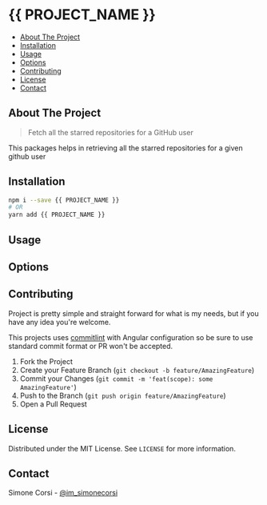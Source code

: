 # {{ PROJECT_NAME }}

<!-- PROJECT SHIELDS -->

<!-- ![tests](https://github.com/simonecorsi/{{ PROJECT_NAME }}/workflows/test/badge.svg) -->

<!-- toc -->

- [About The Project](#about-the-project)
- [Installation](#installation)
- [Usage](#usage)
- [Options](#options)
- [Contributing](#contributing)
- [License](#license)
- [Contact](#contact)

<!-- tocstop -->

## About The Project

> Fetch all the starred repositories for a GitHub user

This packages helps in retrieving all the starred repositories for a given github user

<!-- GETTING STARTED -->

## Installation

```sh
npm i --save {{ PROJECT_NAME }}
# OR
yarn add {{ PROJECT_NAME }}
```

<!-- USAGE EXAMPLES -->

## Usage

## Options

<!-- CONTRIBUTING -->

## Contributing

Project is pretty simple and straight forward for what is my needs, but if you have any idea you're welcome.

This projects uses [commitlint](https://commitlint.js.org/) with Angular configuration so be sure to use standard commit format or PR won't be accepted.

1. Fork the Project
2. Create your Feature Branch (`git checkout -b feature/AmazingFeature`)
3. Commit your Changes (`git commit -m 'feat(scope): some AmazingFeature'`)
4. Push to the Branch (`git push origin feature/AmazingFeature`)
5. Open a Pull Request

<!-- LICENSE -->

## License

Distributed under the MIT License. See `LICENSE` for more information.

<!-- CONTACT -->

## Contact

Simone Corsi - [@im_simonecorsi](https://twitter.com/im_simonecorsi)
